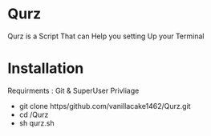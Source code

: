 # Qurz
 Qurz is a Script That can Help you setting Up your Terminal
# Installation 
 Requirments : Git & SuperUser Privliage
+ git clone https/github.com/vanillacake1462/Qurz.git
+ cd /Qurz
+ sh qurz.sh
